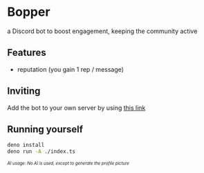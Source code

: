 # Bopper

a Discord bot to boost engagement, keeping the community active

## Features

- reputation (you gain 1 rep / message)

## Inviting

Add the bot to your own server by using [this link](https://discord.com/oauth2/authorize?client_id=1395103292899590337)

## Running yourself

```sh
deno install
deno run -A ./index.ts
```

<sup><sub>*AI usage: No AI is used, except to generate the profile picture*</sup></sub>
